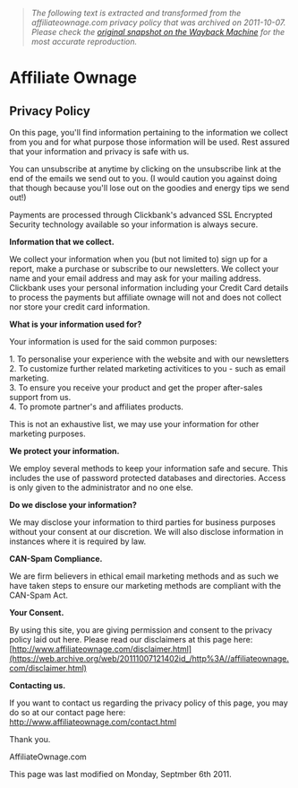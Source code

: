 > *The following text is extracted and transformed from the affiliateownage.com privacy policy that was archived on 2011-10-07. Please check the [original snapshot on the Wayback Machine](https://web.archive.org/web/20111007121402id_/http%3A//affiliateownage.com/privacy.html) for the most accurate reproduction.*

# Affiliate Ownage

## Privacy Policy

On this page, you'll find information pertaining to the information we collect from you and for what purpose those information will be used. Rest assured that your information and privacy is safe with us.

You can unsubscribe at anytime by clicking on the unsubscribe link at the end of the emails we send out to you. (I would caution you against doing that though because you'll lose out on the goodies and energy tips we send out!) 

Payments are processed through Clickbank's advanced SSL Encrypted Security technology available so your information is always secure.

**Information that we collect.**

We collect your information when you (but not limited to) sign up for a report, make a purchase or subscribe to our newsletters. We collect your name and your email address and may ask for your mailing address. Clickbank uses your personal information including your Credit Card details to process the payments but affiliate ownage will not and does not collect nor store your credit card information.

**What is your information used for?**

Your information is used for the said common purposes:

1\. To personalise your experience with the website and with our newsletters  
2\. To customize further related marketing activitices to you - such as email marketing.  
3\. To ensure you receive your product and get the proper after-sales support from us.   
4\. To promote partner's and affiliates products.

This is not an exhaustive list, we may use your information for other marketing purposes.

**We protect your information.**

We employ several methods to keep your information safe and secure. This includes the use of password protected databases and directories. Access is only given to the administrator and no one else.

**Do we disclose your information?**

We may disclose your information to third parties for business purposes without your consent at our discretion. We will also disclose information in instances where it is required by law.

**CAN-Spam Compliance.**

We are firm believers in ethical email marketing methods and as such we have taken steps to ensure our marketing methods are compliant with the CAN-Spam Act. 

**Your Consent.**

By using this site, you are giving permission and consent to the privacy policy laid out here. Please read our disclaimers at this page here: [http://www.affiliateownage.com/disclaimer.html](https://web.archive.org/web/20111007121402id_/http%3A//affiliateownage.com/disclaimer.html)

**Contacting us.**

If you want to contact us regarding the privacy policy of this page, you may do so at our contact page here: <http://www.affiliateownage.com/contact.html>

Thank you.

AffiliateOwnage.com

This page was last modified on Monday, Septmber 6th 2011.

  

